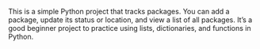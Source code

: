 This is a simple Python project that tracks packages. You can add a package, update its status or location, and view a list of all packages. It’s a good beginner project to practice using lists, dictionaries, and functions in Python.

